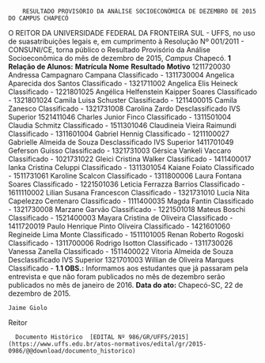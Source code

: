         RESULTADO PROVISÓRIO DA ANÁLISE SOCIOECONÔMICA DE DEZEMBRO DE 2015 DO CAMPUS CHAPECÓ  

 O REITOR DA UNIVERSIDADE FEDERAL DA FRONTEIRA SUL - UFFS, no uso de suasatribuições legais e, em cumprimento à Resolução Nº 001/2011 - CONSUNI/CE, torna público o Resultado Provisório da Análise Socioeconômica do mês de dezembro de 2015, *Campus* Chapecó.   **1 Relação de Alunos:**      **Matrícula**    **Nome**    **Resultado**    **Motivo**      1211720030   Andressa Campagnaro Campana   Classificado   -     1311730004   Angelica Aparecida dos Santos   Classificado   -     1321711002   Angelica Elis Heineck   Classificado   -     1221801025   Angélica Helfenstein Kaipper Soares   Classificado   -     1321801024   Camila Luisa Schuster   Classificado   -     1211400015   Camila Zanesco   Classificado   -     1321731008   Carolina Zardo   Desclassificado   IVS Superior     1521411046   Charles Junior Finco   Classificado   -     1311501004   Claudia Schmitz   Classificado   -     1511301046   Claudineia Vieira Raimundi   Classificado   -     1311601004   Gabriel Hennig   Classificado   -     1211100027   Gabrielle Almeida de Souza   Desclassificado   IVS Superior     1411701049   Geferson Guisso   Classificado   -     1321731003   Gérsica Vankeli Vaccaro   Classificado   -     1021731022   Gleici Cristina Walker   Classificado   -     1411400017   Ianka Cristina Celuppi   Classificado   -     1311301054   Kaiane Foiato   Classificado   -     1511731061   Karoline Scalcon   Classificado   -     1311800006   Laura Fontana Soares   Classificado   -     1221501036   Leticia Ferrazza Barrios   Classificado   -     1611110002   Lilian Susana Francescon   Classificado   -     1321731010   Lucia Nita Capelezzo Centenaro   Classificado   -     1111400035   Magda Fantin   Classificado   -     1321730008   Marzane Garvão   Classificado   -     1221501018   Mateus Boschi   Classificado   -     1521400003   Mayara Cristina de Oliveira   Classificado   -     1411720019   Paulo Henrique Pinto Oliveira   Classificado   -     1421601060   Regineide Lima Monte   Classificado   -     1511101005   Renan Roberto Rogoski   Classificado   -     1311700006   Rodrigo Isotton   Classificado   -     1311730026   Vanessa Zanella   Classificado   -     1511400022   Vitoria Almeida de Souza   Desclassificado   IVS Superior     1321701003   Willian de Oliveira Marques   Classificado   -     **1.1 OBS.:** Informamos aos estudantes que já passaram pela entrevista e que não foram publicados no mês de dezembro serão publicados no mês de janeiro de 2016.        **Data do ato:** Chapecó-SC, 22 de dezembro de 2015.   
 

    Jaime Giolo   
 Reitor 

      Documento Histórico  [EDITAL Nº 986/GR/UFFS/2015](https://www.uffs.edu.br/atos-normativos/edital/gr/2015-0986/@@download/documento_historico)     
      